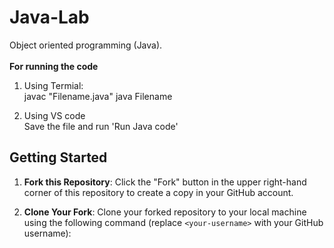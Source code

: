 # Java-Lab
Object oriented programming (Java).
<br>
<br>
**For running the code**
1. Using Termial:
   <br>
   javac "Filename.java"
   java Filename

2. Using VS code
   <br>
   Save the file and run 'Run Java code'

## Getting Started

1. **Fork this Repository**: Click the "Fork" button in the upper right-hand corner of this repository to create a copy in your GitHub account.

2. **Clone Your Fork**: Clone your forked repository to your local machine using the following command (replace `<your-username>` with your GitHub username):
